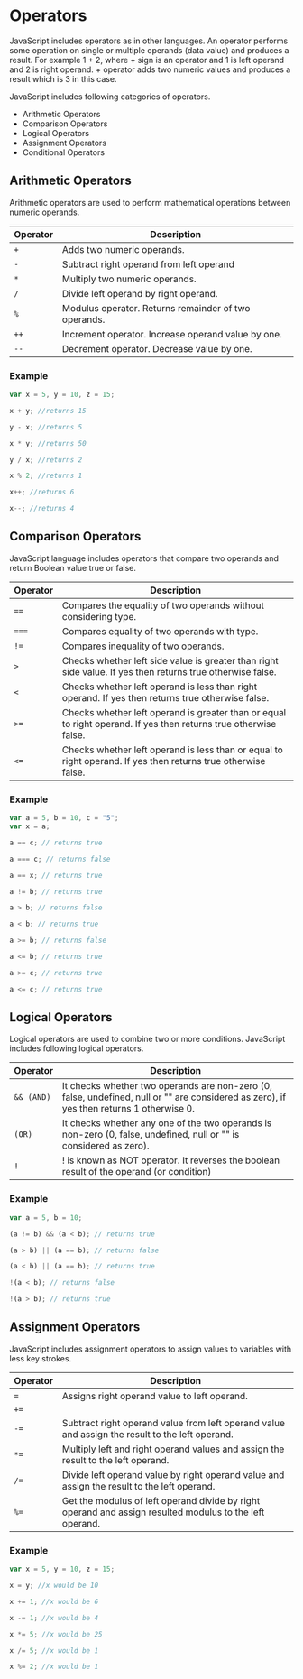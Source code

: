 # Operators

JavaScript includes operators as in other languages. An operator performs some operation on single or multiple operands (data value) and produces a result. For example 1 + 2, where + sign is an operator and 1 is left operand and 2 is right operand. + operator adds two numeric values and produces a result which is 3 in this case.

JavaScript includes following categories of operators.

- Arithmetic Operators
- Comparison Operators
- Logical Operators
- Assignment Operators
- Conditional Operators

## Arithmetic Operators

Arithmetic operators are used to perform mathematical operations between numeric operands.

| Operator | Description |
|----------|-------------|
| `+` | Adds two numeric operands. |
| `-` | Subtract right operand from left operand |
| `*` | Multiply two numeric operands. |
| `/` | Divide left operand by right operand. |
| `%` | Modulus operator. Returns remainder of two operands. |
| `++` | Increment operator. Increase operand value by one. |
| `--` | Decrement operator. Decrease value by one. |



### Example

```js
var x = 5, y = 10, z = 15;

x + y; //returns 15

y - x; //returns 5

x * y; //returns 50

y / x; //returns 2

x % 2; //returns 1

x++; //returns 6

x--; //returns 4
```


## Comparison Operators

JavaScript language includes operators that compare two operands and return Boolean value true or false.

| Operator | Description |
|----------|-------------|
| `==` | Compares the equality of two operands without considering type. |
| `===` | Compares equality of two operands with type. |
| `!=` | Compares inequality of two operands. |
| `>` | Checks whether left side value is greater than right side value. If yes then returns true otherwise false. |
| `<` | Checks whether left operand is less than right operand. If yes then returns true otherwise false. |
| `>=` | Checks whether left operand is greater than or equal to right operand. If yes then returns true otherwise false. |
| `<=` | Checks whether left operand is less than or equal to right operand. If yes then returns true otherwise false. |


### Example

```js
var a = 5, b = 10, c = "5";
var x = a;

a == c; // returns true

a === c; // returns false

a == x; // returns true

a != b; // returns true

a > b; // returns false

a < b; // returns true

a >= b; // returns false

a <= b; // returns true

a >= c; // returns true

a <= c; // returns true
```


## Logical Operators

Logical operators are used to combine two or more conditions. JavaScript includes following logical operators.


| Operator | Description |
|----------|-------------|
| `&& (AND)` | It checks whether two operands are non-zero (0, false, undefined, null or "" are considered as zero), if yes then returns 1 otherwise 0. |
| `(OR)` | It checks whether any one of the two operands is non-zero (0, false, undefined, null or "" is considered as zero). |
| `!` | ! is known as NOT operator. It reverses the boolean result of the operand (or condition) |



### Example

```js
var a = 5, b = 10;

(a != b) && (a < b); // returns true

(a > b) || (a == b); // returns false

(a < b) || (a == b); // returns true

!(a < b); // returns false

!(a > b); // returns true
```

## Assignment Operators

JavaScript includes assignment operators to assign values to variables with less key strokes.


| Operator | Description |
|----------|-------------|
| `=` | Assigns right operand value to left operand. |
| `+=` | || Sums up left and right operand values and assign the result to the left operand. |
| `-=` | Subtract right operand value from left operand value and assign the result to the left operand. |
| `*=` | Multiply left and right operand values and assign the result to the left operand. |
| `/=` | Divide left operand value by right operand value and assign the result to the left operand. |
| `%=` | Get the modulus of left operand divide by right operand and assign resulted modulus to the left operand. |



### Example

```js
var x = 5, y = 10, z = 15;

x = y; //x would be 10

x += 1; //x would be 6

x -= 1; //x would be 4

x *= 5; //x would be 25

x /= 5; //x would be 1

x %= 2; //x would be 1
```
